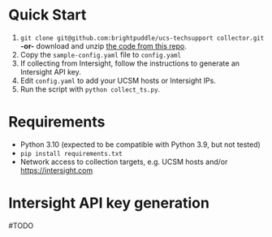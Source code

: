 # Quick Start

1. `git clone git@github.com:brightpuddle/ucs-techsupport collector.git` **-or-** download and unzip [the code from this repo](https://github.com/brightpuddle/ucs-techsupport-collector/archive/refs/heads/main.zip).
2. Copy the `sample-config.yaml` file to `config.yaml`
3. If collecting from Intersight, follow the instructions to generate an Intersight API key.
4. Edit `config.yaml` to add your UCSM hosts or Intersight IPs.
5. Run the script with `python collect_ts.py`.

# Requirements

- Python 3.10 (expected to be compatible with Python 3.9, but not tested)
- `pip install requirements.txt`
- Network access to collection targets, e.g. UCSM hosts and/or https://intersight.com

# Intersight API key generation
#TODO
